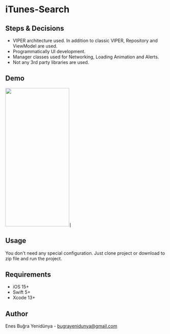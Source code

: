 # iTunes-Search

## Steps & Decisions
- VIPER architecture used. In addition to classic VIPER, Repository and ViewModel are used.
- Programmatically UI development.
- Manager classes used for Networking, Loading Animation and Alerts.
- Not any 3rd party libraries are used.

## Demo
<img src="[https://user-images.githubusercontent.com/54468032/135759233-63d73106-3529-4dd4-a37b-d508433541ed.gif](https://user-images.githubusercontent.com/54468032/170991383-99ba7ef4-4fcb-4005-9690-4278123afb9e.mov)" width="200" height="433">∣

## Usage
You don't need any special configuration. Just clone project or download to zip file and run the project.

## Requirements

 - iOS 15+
 - Swift 5+
 - Xcode 13+

## Author
Enes Buğra Yenidünya - bugrayenidunya@gmail.com 
